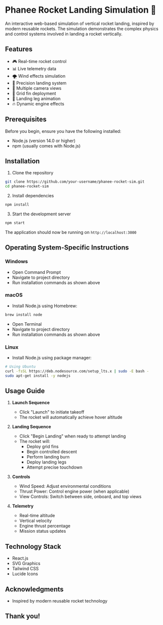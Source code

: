 # Phanee Rocket Landing Simulation 🚀

An interactive web-based simulation of vertical rocket landing, inspired by modern reusable rockets. The simulation demonstrates the complex physics and control systems involved in landing a rocket vertically.

## Features

- 🎮 Real-time rocket control
- 📊 Live telemetry data
- 🌪️ Wind effects simulation
- 🎯 Precision landing system
- 🎥 Multiple camera views
- 🔄 Grid fin deployment
- 🦿 Landing leg animation
- 🔥 Dynamic engine effects

## Prerequisites

Before you begin, ensure you have the following installed:
- Node.js (version 14.0 or higher)
- npm (usually comes with Node.js)

## Installation

1. Clone the repository
```bash
git clone https://github.com/your-username/phanee-rocket-sim.git
cd phanee-rocket-sim
```

2. Install dependencies
```bash
npm install
```

3. Start the development server
```bash
npm start
```

The application should now be running on `http://localhost:3000`

## Operating System-Specific Instructions

### Windows
- Open Command Prompt
- Navigate to project directory
- Run installation commands as shown above

### macOS
- Install Node.js using Homebrew:
```bash
brew install node
```
- Open Terminal
- Navigate to project directory
- Run installation commands as shown above

### Linux
- Install Node.js using package manager:
```bash
# Using Ubuntu
curl -fsSL https://deb.nodesource.com/setup_lts.x | sudo -E bash -
sudo apt-get install -y nodejs
```

## Usage Guide

1. **Launch Sequence**
   - Click "Launch" to initiate takeoff
   - The rocket will automatically achieve hover altitude

2. **Landing Sequence**
   - Click "Begin Landing" when ready to attempt landing
   - The rocket will:
     - Deploy grid fins
     - Begin controlled descent
     - Perform landing burn
     - Deploy landing legs
     - Attempt precise touchdown

3. **Controls**
   - Wind Speed: Adjust environmental conditions
   - Thrust Power: Control engine power (when applicable)
   - View Controls: Switch between side, onboard, and top views

4. **Telemetry**
   - Real-time altitude
   - Vertical velocity
   - Engine thrust percentage
   - Mission status updates

## Technology Stack

- React.js
- SVG Graphics
- Tailwind CSS
- Lucide Icons

## Acknowledgments

- Inspired by modern reusable rocket technology


## Thank you!